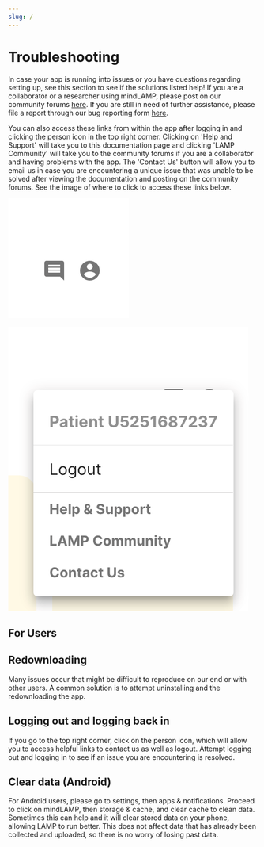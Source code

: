 ```yaml
---
slug: /
---
```


# Troubleshooting

In case your app is running into issues or you have questions regarding setting up, see this section to see if the solutions listed help! If you are a collaborator or a researcher using mindLAMP, please post on our community forums [here](https://mindlamp.discourse.group/). If you are still in need of further assistance, please file a report through our bug reporting form [here](https://docs.google.com/forms/d/e/1FAIpQLSdy354xNzQVekizuSMePWk_F7YGl9ENencXKJ-T0oo4ZTNkaA/viewform).

You can also access these links from within the app after logging in and clicking the person icon in the top right corner. Clicking on 'Help and Support' will take you to this documentation page and clicking 'LAMP Community' will take you to the community forums if you are a collaborator and having problems with the app. The 'Contact Us' button will allow you to email us in case you are encountering a unique issue that was unable to be solved after viewing the documentation and posting on the community forums. See the image of where to click to access these links below.

![](assets/profile.png)

![](assets/help.png)

## For Users

## Redownloading

Many issues occur that might be difficult to reproduce on our end or with other users. A common solution is to attempt uninstalling and the redownloading the app.

## Logging out and logging back in

If you go to the top right corner, click on the person icon, which will allow you to access helpful links to contact us as well as logout. Attempt logging out and logging in to see if an issue you are encountering is resolved.

## Clear data (Android)

For Android users, please go to settings, then apps & notifications. Proceed to click on mindLAMP, then storage & cache, and clear cache to clean data. Sometimes this can help and it will clear stored data on your phone, allowing LAMP to run better. This does not affect data that has already been collected and uploaded, so there is no worry of losing past data.



<head>
  <meta name="google-site-verification" content="MDFm8izKofwRdAnUbqg2muDPnSlHISr1EVApzHUI-Z4" />
</head>
